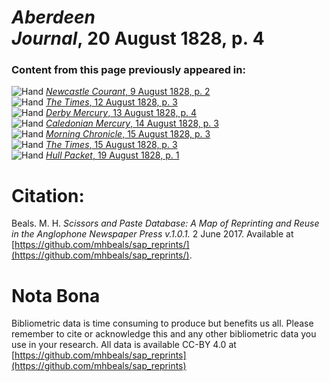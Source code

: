# *Aberdeen Journal*, 20 August 1828, p. 4  
  
### Content from this page previously appeared in:  
![Hand](http://scissorsandpaste.net/wp-content/uploads/2017/06/smallhandpointer.png) [*Newcastle Courant*, 9 August 1828, p. 2](https://mhbeals.github.io/sap_html/Newcastle-Courant/Newcastle-Courant-9-August-1828-p-2)  
![Hand](http://scissorsandpaste.net/wp-content/uploads/2017/06/smallhandpointer.png) [*The Times*, 12 August 1828, p. 3](https://mhbeals.github.io/sap_html/The-Times/The-Times-12-August-1828-p-3)  
![Hand](http://scissorsandpaste.net/wp-content/uploads/2017/06/smallhandpointer.png) [*Derby Mercury*, 13 August 1828, p. 4](https://mhbeals.github.io/sap_html/Derby-Mercury/Derby-Mercury-13-August-1828-p-4)  
![Hand](http://scissorsandpaste.net/wp-content/uploads/2017/06/smallhandpointer.png) [*Caledonian Mercury*, 14 August 1828, p. 3](https://mhbeals.github.io/sap_html/Caledonian-Mercury/Caledonian-Mercury-14-August-1828-p-3)  
![Hand](http://scissorsandpaste.net/wp-content/uploads/2017/06/smallhandpointer.png) [*Morning Chronicle*, 15 August 1828, p. 3](https://mhbeals.github.io/sap_html/Morning-Chronicle/Morning-Chronicle-15-August-1828-p-3)  
![Hand](http://scissorsandpaste.net/wp-content/uploads/2017/06/smallhandpointer.png) [*The Times*, 15 August 1828, p. 3](https://mhbeals.github.io/sap_html/The-Times/The-Times-15-August-1828-p-3)  
![Hand](http://scissorsandpaste.net/wp-content/uploads/2017/06/smallhandpointer.png) [*Hull Packet*, 19 August 1828, p. 1](https://mhbeals.github.io/sap_html/Hull-Packet/Hull-Packet-19-August-1828-p-1)  


# Citation: 

Beals. M. H. *Scissors and Paste Database: A Map of Reprinting and Reuse in the Anglophone Newspaper Press v.1.0.1.* 2 June 2017. Available at [https://github.com/mhbeals/sap_reprints/](https://github.com/mhbeals/sap_reprints/). 

# Nota Bona

Bibliometric data is time consuming to produce but benefits us all. Please remember to cite or acknowledge this and any other bibliometric data you use in your research. All data is available CC-BY 4.0 at [https://github.com/mhbeals/sap_reprints](https://github.com/mhbeals/sap_reprints)